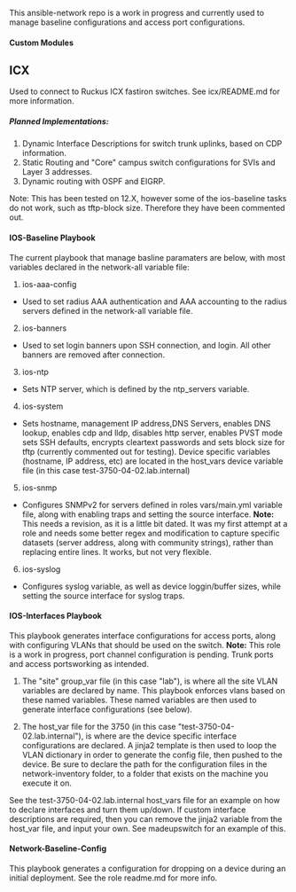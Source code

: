 This ansible-network repo is a work in progress and currently used to manage baseline configurations and access port configurations.

#### Custom Modules

## ICX
Used to connect to Ruckus ICX fastiron switches. See icx/README.md for more information.


##### Planned Implementations:

1. Dynamic Interface Descriptions for switch trunk uplinks, based on CDP information.
2. Static Routing and "Core" campus switch configurations for SVIs and Layer 3 addresses.
3. Dynamic routing with OSPF and EIGRP.


Note: This has been tested on 12.X, however some of the ios-baseline tasks do
not work, such as tftp-block size. Therefore they have been commented out.


#### IOS-Baseline Playbook


The current playbook that manage basline paramaters are below, with most variables declared in the network-all variable file:

1. ios-aaa-config
 * Used to set radius AAA authentication and AAA accounting to the radius servers defined in the network-all variable file.
2. ios-banners
  * Used to set login banners upon SSH connection, and login. All other banners are removed after connection.
3. ios-ntp
  * Sets NTP server, which is defined by the ntp_servers variable.
4. ios-system
  * Sets hostname, management IP address,DNS Servers, enables DNS lookup, enables cdp and lldp, disables http server, enables PVST mode sets SSH defaults, encrypts cleartext passwords and sets block size for tftp (currently commented out for testing). Device specific variables (hostname, IP address, etc) are located in the host_vars device variable file (in this case test-3750-04-02.lab.internal)
5. ios-snmp
  * Configures SNMPv2 for servers defined in roles vars/main.yml variable file, along with enabling traps and setting the source interface. **Note:** This needs a revision, as it is a little bit dated. It was my first attempt at a role and needs some better regex and modification to capture specific datasets (server address, along with community strings), rather than replacing entire lines. It works, but not very flexible.
6. ios-syslog
  * Configures syslog variable, as well as device loggin/buffer sizes, while setting the source interface for syslog traps.

#### IOS-Interfaces Playbook


This playbook generates interface configurations for access ports, along with configuring VLANs that should be used on the switch. **Note:** This role is a work in progress, port channel configuration is pending. Trunk ports and access portsworking as intended.

1. The "site" group_var file (in this case "lab"),  is where all the site VLAN variables are declared by name. This playbook enforces vlans based on these named variables. These named variables are then used to generate interface configurations (see below).

2. The host_var file for the 3750 (in this case "test-3750-04-02.lab.internal"), is where are the device specific interface configurations are declared. A jinja2 template is then used to loop the VLAN dictionary in order to generate the config file, then pushed to the device.  Be sure to declare the path for the configuration files in the network-inventory folder, to a folder that exists on the machine you execute it on.  

See the test-3750-04-02.lab.internal host_vars file for an example on how to declare interfaces and turn them up/down. If custom interface descriptions are required, then you can remove the jinja2 variable from the host_var file, and input your own. See madeupswitch for an example of this.

#### Network-Baseline-Config

This playbook generates a configuration for dropping on a device during an initial deployment. See the role readme.md for more info.
